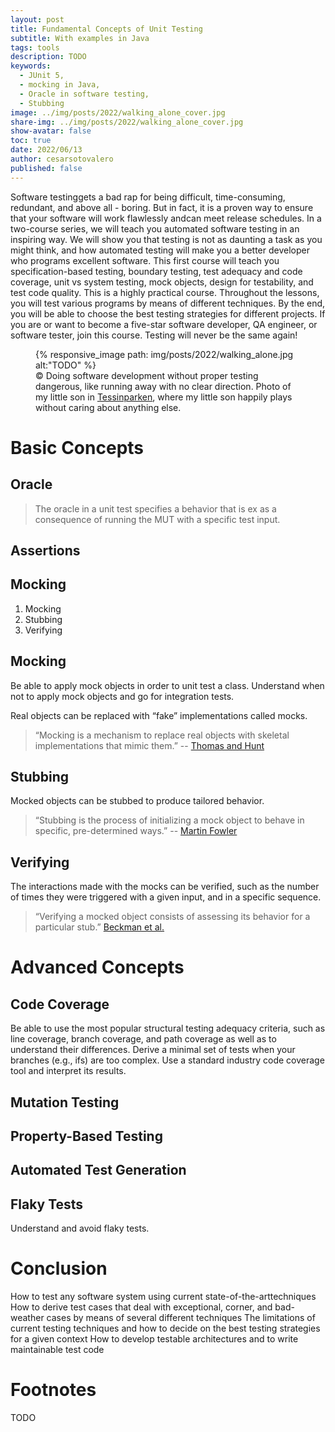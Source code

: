 ```yaml
---
layout: post
title: Fundamental Concepts of Unit Testing
subtitle: With examples in Java
tags: tools
description: TODO
keywords:
  - JUnit 5,
  - mocking in Java,
  - Oracle in software testing,
  - Stubbing
image: ../img/posts/2022/walking_alone_cover.jpg
share-img: ../img/posts/2022/walking_alone_cover.jpg
show-avatar: false
toc: true
date: 2022/06/13
author: cesarsotovalero
published: false
---
```


Software testinggets a bad rap for being difficult, time-consuming, redundant, and above all - boring. But in fact, it is a proven way to ensure that your software will work flawlessly andcan meet release schedules.
In a two-course series, we will teach you automated software testing in an inspiring way. We will show you that testing is not as daunting a task as you might think, and how automated testing will make you a better developer who programs excellent software.
This first course will teach you specification-based testing, boundary testing, test adequacy and code coverage, unit vs system testing, mock objects, design for testability, and test code quality.
This is a highly practical course. Throughout the lessons, you will test various programs by means of different techniques. By the end, you will be able to choose the best testing strategies for different projects.
If you are or want to become a five-star software developer, QA engineer, or software tester, join this course. Testing will never be the same again!

<figure class="jb_picture">
  {% responsive_image path: img/posts/2022/walking_alone.jpg alt:"TODO" %}
  <figcaption class="stroke"> 
    &#169; Doing software development without proper testing dangerous, like running away with no clear direction. Photo of my little son in <a href="https://goo.gl/maps/1awrQ9VeArmtY8Fr5">Tessinparken</a>, where my little son happily plays without caring about anything else.
  </figcaption>
</figure>

# Basic Concepts

## Oracle

> The oracle in a unit test specifies a behavior that is ex as a consequence of running the MUT with a specific test input.

## Assertions

## Mocking

1. Mocking
2. Stubbing
3. Verifying

## Mocking

Be able to apply mock objects in order to unit test a class.
Understand when not to apply mock objects and go for integration tests.

Real objects can be replaced with “fake” implementations called mocks. 

> “Mocking is a mechanism to replace real objects with skeletal implementations that mimic them.” -- [Thomas and Hunt](https://ieeexplore.ieee.org/document/1003449)

## Stubbing

Mocked objects can be stubbed to produce tailored behavior. 

> “Stubbing is the process of initializing a mock object to behave in specific, pre-determined ways.” -- [Martin Fowler](https://martinfowler.com/articles/mocksArentStubs.html)

## Verifying

The  interactions made with the mocks can be verified, such as the number of times  they were triggered with a given input, and in a specific sequence.

> “Verifying a mocked object consists of assessing its behavior for a particular stub.” [Beckman et al.](https://link.springer.com/chapter/10.1007/978-3-642-22655-7_2)


# Advanced Concepts

## Code Coverage

Be able to use the most popular structural testing adequacy criteria, such as line coverage, branch coverage, and path coverage as well as to understand their differences.
Derive a minimal set of tests when your branches (e.g., ifs) are too complex.
Use a standard industry code coverage tool and interpret its results.

## Mutation Testing

## Property-Based Testing

## Automated Test Generation


## Flaky Tests

Understand and avoid flaky tests.

# Conclusion

How to test any software system using current state-of-the-arttechniques
How to derive test cases that deal with exceptional, corner, and bad-weather cases by means of several different techniques
The limitations of current testing techniques and how to decide on the best testing strategies for a given context
How to develop testable architectures and to write maintainable test code

# Footnotes

TODO